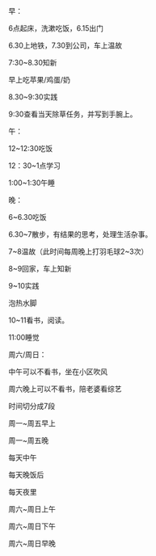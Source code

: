 早：

6点起床，洗漱吃饭，6.15出门

6.30上地铁，7.30到公司，车上温故

7:30~8.30知新

早上吃苹果/鸡蛋/奶

8.30~9:30实践

9:30查看当天除草任务，并写到手腕上。

 

午：

12~12:30吃饭

12：30~1点学习

1:00~1:30午睡

 

晚：

6~6.30吃饭

6.30~7散步，有结果的思考，处理生活杂事。

7~8温故（此时间每周晚上打羽毛球2~3次）

8~9回家，车上知新

9~10实践

泡热水脚

10~11看书，阅读。

11:00睡觉

 

周六/周日：

中午可以不看书，坐在小区吹风

周六晚上可以不看书，陪老婆看综艺

 

时间切分成7段

周一~周五早上

周一~周五晚

每天中午

每天晚饭后

每天夜里

周六~周日上午

周六~周日下午

周六~周日早晚